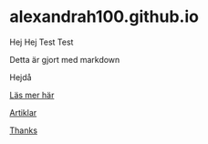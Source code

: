 # alexandrah100.github.io
Hej
Hej
Test
Test

Detta är gjort med markdown

Hejdå

[Läs mer här](/read-more)

[Artiklar](/articles)

[Thanks](/thank-you)
